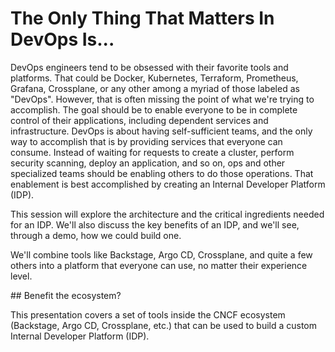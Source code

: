 # The Only Thing That Matters In DevOps Is...

DevOps engineers tend to be obsessed with their favorite tools and platforms. That could be Docker, Kubernetes, Terraform, Prometheus, Grafana, Crossplane, or any other among a myriad of those labeled as "DevOps". However, that is often missing the point of what we're trying to accomplish. The goal should be to enable everyone to be in complete control of their applications, including dependent services and infrastructure. DevOps is about having self-sufficient teams, and the only way to accomplish that is by providing services that everyone can consume. Instead of waiting for requests to create a cluster, perform security scanning, deploy an application, and so on, ops and other specialized teams should be enabling others to do those operations. That enablement is best accomplished by creating an Internal Developer Platform (IDP).

This session will explore the architecture and the critical ingredients needed for an IDP. We'll also discuss the key benefits of an IDP, and we'll see, through a demo, how we could build one.

We'll combine tools like Backstage, Argo CD, Crossplane, and quite a few others into a platform that everyone can use, no matter their experience level.

## Benefit the ecosystem?

This presentation covers a set of tools inside the CNCF ecosystem (Backstage, Argo CD, Crossplane, etc.) that can be used to build a custom Internal Developer Platform (IDP).